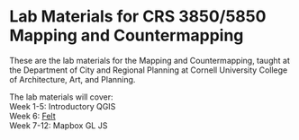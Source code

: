 # Lab Materials for CRS 3850/5850 Mapping and Countermapping
These are the lab materials for the Mapping and Countermapping, taught at the Department of City and Regional Planning at Cornell University College of Architecture, Art, and Planning. 

The lab materials will cover:\
Week 1-5: Introductory QGIS\
Week 6: [Felt](http://felt.com/)\
Week 7-12: Mapbox GL JS
